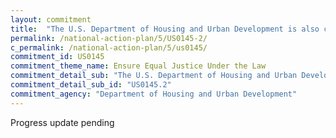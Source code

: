 ```yaml
---
layout: commitment
title:  "The U.S. Department of Housing and Urban Development is also comprehensively reviewing its existing regulations and guidance to identify how the agency’s housing programs can increase inclusivity for people with arrest and conviction records."
permalink: /national-action-plan/5/US0145-2/
c_permalink: /national-action-plan/5/us0145/
commitment_id: US0145
commitment_theme_name: Ensure Equal Justice Under the Law
commitment_detail_sub: "The U.S. Department of Housing and Urban Development is also comprehensively reviewing its existing regulations and guidance to identify how the agency’s housing programs can increase inclusivity for people with arrest and conviction records."
commitment_detail_sub_id: "US0145.2"
commitment_agency: "Department of Housing and Urban Development"
---
```


Progress update pending